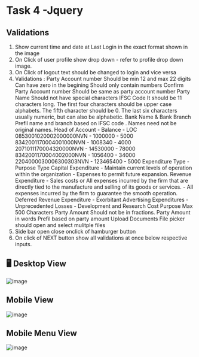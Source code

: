 # Task 4 -Jquery

## Validations
1. Show current time and date at Last Login in the exact format shown in the image
2. On Click of user profile show drop down - refer to profile drop down image.
3. On Click of logout text should be changed to login and vice versa
4. Validations :
    Party Account number
        Should be min 12 and max 22 digits
        Can have zero in the begining
        Should only contain numbers
    Confirm Party Account number
        Should be same as party account number
    Party Name
        Should not have special characters
    IFSC Code 
        It should be 11 characters long.
        The first four characters should be upper case alphabets.
        The fifth character should be 0.
        The last six characters usually numeric, but can also be alphabetic.
    Bank Name & Bank Branch
        Prefil name and branch based on IFSC code . Names need not be original names.
    Head of Account - Balance - LOC
        0853001020002000000NVN - 1000000  - 5000
        8342001170004001000NVN - 1008340  - 4000
        2071011170004320000NVN - 14530000  - 78000
        8342001170004002000NVN - 1056400  - 34000
        2204000030006300303NVN - 123465400  - 5000
    Expenditure Type - Purpose Type
        Capital Expenditure 
            - Maintain current levels of operation within the organization
            - Expenses to permit future expansion. 
        Revenue Expenditure 
            - Sales costs or All expenses incurred by the firm that are directly tied to the manufacture and selling of its goods or services.
            - All expenses incurred by the firm to guarantee the smooth operation.
        Deferred Revenue Expenditure 
            - Exorbitant Advertising Expenditures
            - Unprecedented Losses
            - Development and Research Cost
    Purpose
        Max 500 Characters
    Party Amount 
        Should not be in fractions.
    Party Amount in words
        Prefil based on party amount
    Upload Documents
        File picker should open and select mulitple files
5. Side bar open close onclick of hamburger button
6. On click of NEXT button show all validations at once below respective inputs.

## 🖥️ Desktop View
![image](https://github.com/sampath99999/CodeSchool-2.0-Batch-2/assets/112122835/fe0287fb-61b4-45ed-a7dd-bdd5a1121cbd)

## Mobile View
![image](https://github.com/sampath99999/CodeSchool-2.0-Batch-2/assets/112122835/41f10be0-0585-47f0-8306-780a992006f5)

## Mobile Menu View
![image](https://github.com/sampath99999/CodeSchool-2.0-Batch-2/assets/112122835/53ff7957-bf6e-40bc-bca6-aa2b3a185eb6)


